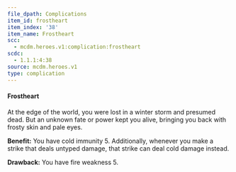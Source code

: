 ```yaml
---
file_dpath: Complications
item_id: frostheart
item_index: '38'
item_name: Frostheart
scc:
  - mcdm.heroes.v1:complication:frostheart
scdc:
  - 1.1.1:4:38
source: mcdm.heroes.v1
type: complication
---
```


#### Frostheart

At the edge of the world, you were lost in a winter storm and presumed dead. But an unknown fate or power kept you alive, bringing you back with frosty skin and pale eyes.

**Benefit:** You have cold immunity 5. Additionally, whenever you make a strike that deals untyped damage, that strike can deal cold damage instead.

**Drawback:** You have fire weakness 5.
